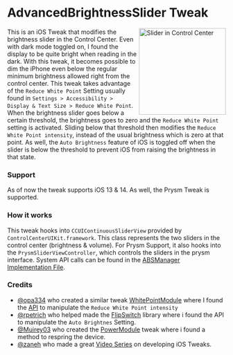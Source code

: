 # AdvancedBrightnessSlider Tweak

<img src="https://github.com/jschiefner/advanced-brightness-slider-tweak/blob/main/screenshots/explanation.png?raw=true" width="200" alt="Slider in Control Center" align="right">

This is an iOS Tweak that modifies the brightness slider in the Control Center. Even with dark mode toggled on, I found the display to be quite bright when reading in the dark. With this tweak, it becomes possible to dim the iPhone even below the regular minimum brightness allowed right from the control center. This tweak takes advantage of the `Reduce White Point` Setting usually found in `Settings > Accessibility > Display & Text Size > Reduce White Point`. When the brightness slider goes below a certain threshold, the brightness goes to zero and the `Reduce White Point` setting is activated. Sliding below that threshold then modifies the `Reduce White Point intensity`, instead of the usual brightness which is zero at that point. As well, the `Auto Brightness` feature of iOS is toggled off when the slider is below the threshold to prevent iOS from raising the brightness in that state.

### Support

As of now the tweak supports iOS 13 & 14. As well, the Prysm Tweak is supported.

### How it works

This tweak hooks into `CCUIContinuousSliderView` provided by `ControlCenterUIKit.framework`. This class represents the two sliders in the control center (brightness & volume). For Prysm Support, it also hooks into the `PrysmSliderViewController`, which controls the sliders in the prysm interface. System API calls can be found in the [ABSManager Implementation File](ABSManager.xm).

### Credits
 - [@opa334](https://github.com/opa334) who created a similar tweak [WhitePointModule](https://github.com/opa334/WhitePointModule) where I found the [API]() to manipulate the `Reduce White Point intensity`
 - [@rpetrich](https://github.com/rpetrich) who helped made the [FlipSwitch](https://github.com/a3tweaks/Flipswitch) library where i found the API to manipulate the `Auto Brightnes` Setting.
 - [@Muirey03](https://github.com/Muirey03) who created the [PowerModule](https://github.com/Muirey03/PowerModule) tweak where i found a method to respring the device.
 - [@zaneh](https://github.com/zaneh) who made a great [Video Series](https://www.youtube.com/playlist?list=PLFWEDfSyl7h_K8Ew4rwTzlUPgWU7nKYri) on developing iOS Tweaks.
